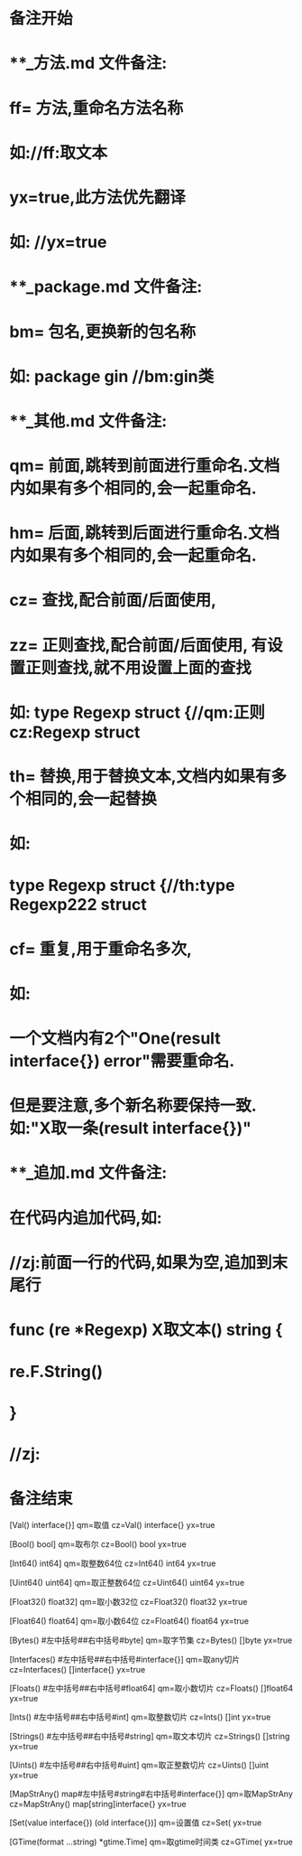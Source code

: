 # 备注开始
# **_方法.md 文件备注:
# ff= 方法,重命名方法名称
# 如://ff:取文本
#
# yx=true,此方法优先翻译
# 如: //yx=true

# **_package.md 文件备注:
# bm= 包名,更换新的包名称 
# 如: package gin //bm:gin类

# **_其他.md 文件备注:
# qm= 前面,跳转到前面进行重命名.文档内如果有多个相同的,会一起重命名.
# hm= 后面,跳转到后面进行重命名.文档内如果有多个相同的,会一起重命名.
# cz= 查找,配合前面/后面使用,
# zz= 正则查找,配合前面/后面使用, 有设置正则查找,就不用设置上面的查找
# 如: type Regexp struct {//qm:正则 cz:Regexp struct
#
# th= 替换,用于替换文本,文档内如果有多个相同的,会一起替换
# 如:
# type Regexp struct {//th:type Regexp222 struct
#
# cf= 重复,用于重命名多次,
# 如: 
# 一个文档内有2个"One(result interface{}) error"需要重命名.
# 但是要注意,多个新名称要保持一致. 如:"X取一条(result interface{})"

# **_追加.md 文件备注:
# 在代码内追加代码,如:
# //zj:前面一行的代码,如果为空,追加到末尾行
# func (re *Regexp) X取文本() string { 
# re.F.String()
# }
# //zj:
# 备注结束

[Val() interface{}]
qm=取值
cz=Val() interface{}
yx=true

[Bool() bool]
qm=取布尔
cz=Bool() bool
yx=true

[Int64() int64]
qm=取整数64位
cz=Int64() int64
yx=true

[Uint64() uint64]
qm=取正整数64位
cz=Uint64() uint64
yx=true

[Float32() float32]
qm=取小数32位
cz=Float32() float32
yx=true

[Float64() float64]
qm=取小数64位
cz=Float64() float64
yx=true

[Bytes() #左中括号##右中括号#byte]
qm=取字节集
cz=Bytes() []byte
yx=true

[Interfaces() #左中括号##右中括号#interface{}]
qm=取any切片
cz=Interfaces() []interface{}
yx=true

[Floats() #左中括号##右中括号#float64]
qm=取小数切片
cz=Floats() []float64
yx=true

[Ints() #左中括号##右中括号#int]
qm=取整数切片
cz=Ints() []int
yx=true

[Strings() #左中括号##右中括号#string]
qm=取文本切片
cz=Strings() []string
yx=true

[Uints() #左中括号##右中括号#uint]
qm=取正整数切片
cz=Uints() []uint
yx=true

[MapStrAny() map#左中括号#string#右中括号#interface{}]
qm=取MapStrAny
cz=MapStrAny() map[string]interface{}
yx=true

[Set(value interface{}) (old interface{})]
qm=设置值
cz=Set(
yx=true

[GTime(format ...string) *gtime.Time]
qm=取gtime时间类
cz=GTime(
yx=true
